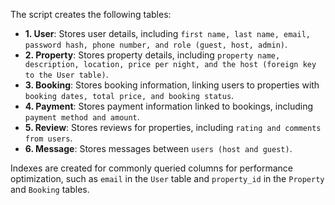 The script creates the following tables:

- **1. User**: Stores user details, including `first name, last name, email, password hash, phone number, and role (guest, host, admin)`.
- **2. Property**: Stores property details, including `property name, description, location, price per night, and the host (foreign key to the User table)`.
- **3. Booking**: Stores booking information, linking users to properties with `booking dates, total price, and booking status`.
- **4. Payment**: Stores payment information linked to bookings, including `payment method and amount`.
- **5. Review**: Stores reviews for properties, including `rating and comments from users`.
- **6. Message**: Stores messages between `users (host and guest)`.

Indexes are created for commonly queried columns for performance optimization, such as `email` in the `User` table and `property_id` in the `Property` and `Booking` tables.
